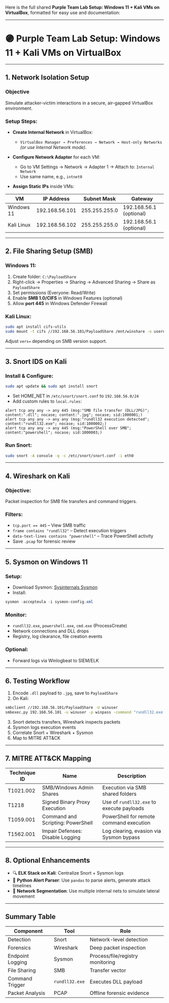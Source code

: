 Here is the full shared **Purple Team Lab Setup: Windows 11 + Kali VMs on VirtualBox**, formatted for easy use and documentation:

---

# 🟣 Purple Team Lab Setup: Windows 11 + Kali VMs on VirtualBox

---

## 1. Network Isolation Setup

### Objective

Simulate attacker-victim interactions in a secure, air-gapped VirtualBox environment.

### Setup Steps:

* **Create Internal Network** in VirtualBox:

  * `VirtualBox Manager → Preferences → Network → Host-only Networks` *(or use Internal Network mode)*.
* **Configure Network Adapter** for each VM:

  * Go to VM Settings → Network → Adapter 1 → Attach to: `Internal Network`
  * Use same name, e.g., `intnet0`
* **Assign Static IPs** inside VMs:

| VM         | IP Address     | Subnet Mask   | Gateway                 |
| ---------- | -------------- | ------------- | ----------------------- |
| Windows 11 | 192.168.56.101 | 255.255.255.0 | 192.168.56.1 (optional) |
| Kali Linux | 192.168.56.102 | 255.255.255.0 | 192.168.56.1 (optional) |

---

## 2. File Sharing Setup (SMB)

### Windows 11:

1. Create folder: `C:\PayloadShare`
2. Right-click → Properties → Sharing → Advanced Sharing → Share as `PayloadShare`
3. Set permissions (Everyone: Read/Write)
4. Enable **SMB 1.0/CIFS** in Windows Features (optional)
5. Allow **port 445** in Windows Defender Firewall

### Kali Linux:

```bash
sudo apt install cifs-utils
sudo mount -t cifs //192.168.56.101/PayloadShare /mnt/winshare -o username=winuser,password=winpass,vers=3.0
```

Adjust `vers=` depending on SMB version support.

---

## 3. Snort IDS on Kali

### Install & Configure:

```bash
sudo apt update && sudo apt install snort
```

* Set HOME\_NET in `/etc/snort/snort.conf` to `192.168.56.0/24`
* Add custom rules to `local.rules`:

```snort
alert tcp any any -> any 445 (msg:"SMB file transfer (DLL/JPG)"; content:".dll"; nocase; content:".jpg"; nocase; sid:1000001;)
alert tcp any any -> any any (msg:"rundll32 execution detected"; content:"rundll32.exe"; nocase; sid:1000002;)
alert tcp any any -> any 445 (msg:"PowerShell over SMB"; content:"powershell"; nocase; sid:1000003;)
```

### Run Snort:

```bash
sudo snort -A console -q -c /etc/snort/snort.conf -i eth0
```

---

## 4. Wireshark on Kali

### Objective:

Packet inspection for SMB file transfers and command triggers.

### Filters:

* `tcp.port == 445` – View SMB traffic
* `frame contains "rundll32"` – Detect execution triggers
* `data-text-lines contains "powershell"` – Trace PowerShell activity
* Save `.pcap` for forensic review

---

## 5. Sysmon on Windows 11

### Setup:

* Download Sysmon: [Sysinternals Sysmon](https://docs.microsoft.com/en-us/sysinternals/downloads/sysmon)
* Install:

```powershell
sysmon -accepteula -i sysmon-config.xml
```

### Monitor:

* `rundll32.exe`, `powershell.exe`, `cmd.exe` (ProcessCreate)
* Network connections and DLL drops
* Registry, log clearance, file creation events

### Optional:

* Forward logs via Winlogbeat to SIEM/ELK

---

## 6. Testing Workflow

1. Encode `.dll` payload to `.jpg`, save to `PayloadShare`
2. On Kali:

```bash
smbclient //192.168.56.101/PayloadShare -U winuser
smbexec.py 192.168.56.101 -u winuser -p winpass -command "rundll32.exe C:\\PayloadShare\\payload.jpg,EntryPoint"
```

3. Snort detects transfers, Wireshark inspects packets
4. Sysmon logs execution events
5. Correlate Snort + Wireshark + Sysmon
6. Map to MITRE ATT\&CK

---

## 7. MITRE ATT\&CK Mapping

| Technique ID | Name                              | Description                               |
| ------------ | --------------------------------- | ----------------------------------------- |
| T1021.002    | SMB/Windows Admin Shares          | Execution via SMB shared folders          |
| T1218        | Signed Binary Proxy Execution     | Use of `rundll32.exe` to execute payloads |
| T1059.001    | Command and Scripting: PowerShell | PowerShell for remote command execution   |
| T1562.001    | Impair Defenses: Disable Logging  | Log clearing, evasion via Sysmon bypass   |

---

## 8. Optional Enhancements

* 🔍 **ELK Stack on Kali**: Centralize Snort + Sysmon logs
* 🐍 **Python Alert Parser**: Use `pandas` to parse alerts, generate attack timelines
* 🧪 **Network Segmentation**: Use multiple internal nets to simulate lateral movement

---

## Summary Table

| Component        | Tool           | Role                             |
| ---------------- | -------------- | -------------------------------- |
| Detection        | Snort          | Network-level detection          |
| Forensics        | Wireshark      | Deep packet inspection           |
| Endpoint Logging | Sysmon         | Process/file/registry monitoring |
| File Sharing     | SMB            | Transfer vector                  |
| Command Trigger  | `rundll32.exe` | Executes DLL payload             |
| Packet Analysis  | PCAP           | Offline forensic evidence        |


